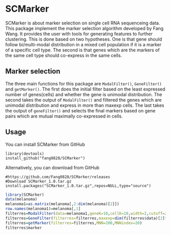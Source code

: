 # SCMarker

SCMarker is about marker selection on single cell RNA sequenceing data. This package implement the marker selection algorithm developed by Fang Wang. It provides the user with tools for generating features to further clustering. This is done based on two hypotheses. One is that gene should follow bi/multi-modal distribution in a mixed cell population if it is a marker of a specific cell type. The second is that genes which are the markers of the same cell type should co-express in the same cells.



Marker selection
---------------------
The three main functions for this package are `ModalFilter()`, `GeneFilter()` and `getMarker()`. The first does the initial filter based on the least expressed number of genes(cells) and whether the gene is unimodal distribution. The second takes the output of `ModalFilter()` and filtered the genes which are unimodal distribution and express in more than maxexp cells. The last takes the output of `geneFilter()` and selects the final markers based on gene pairs which are mutual maximally co-expressed in cells.



Usage
----------------------
You can install SCMarker from GitHub
```
library(devtools)
install_github("fang0828/SCMarker")
```
Alternatively, you can download from GitHub
```
#https://github.com/Fang0828/SCMarker/releases
#Download SCMarker_1.0.tar.gz
install.packages("SCMarker_1.0.tar.gz",repos=NULL,type="source")
```

```R
library(SCMarker)
data(melanoma)
melanoma1=as.matrix(melanoma[,2:dim(melanoma)[2]])
row.names(melanoma1)=melanoma[,1]
filterres=ModalFilter(data=melanoma1,geneK=10,cellK=10,width=2,cutoff=2)
filterres=GeneFilter(filterres=filterres,maxexp=dim(filterres$data)[2]*0.8)
filterres=getMarker(filterres=filterres,MNN=200,MNNindex=20)
filterres$marker
```
